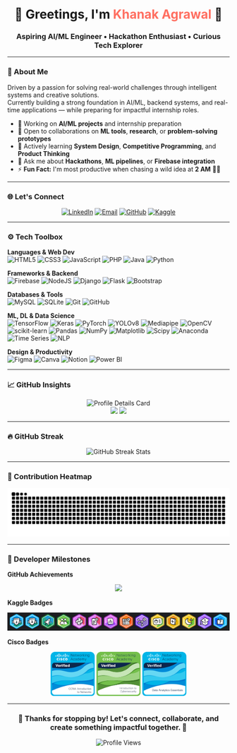 <h1 align="center">🌟 Greetings, I'm <span style="color:#ff6f61;">Khanak Agrawal</span> 🔬</h1>

<h3 align="center"><strong>Aspiring AI/ML Engineer • Hackathon Enthusiast • Curious Tech Explorer</strong></h3>

---

### 💼 About Me

Driven by a passion for solving real-world challenges through intelligent systems and creative solutions.  
Currently building a strong foundation in AI/ML, backend systems, and real-time applications — while preparing for impactful internship roles.

- 🔭 Working on **AI/ML projects** and internship preparation  
- 🤝 Open to collaborations on **ML tools**, **research**, or **problem-solving prototypes**  
- 🌱 Actively learning **System Design**, **Competitive Programming**, and **Product Thinking**  
- 💬 Ask me about **Hackathons**, **ML pipelines**, or **Firebase integration**  
- ⚡ **Fun Fact:** I'm most productive when chasing a wild idea at **2 AM** 🌙✨

---

### 🌐 Let's Connect

<div align="center">

[![LinkedIn](https://img.shields.io/badge/LinkedIn-0077B5?style=for-the-badge&logo=linkedin&logoColor=white)](https://www.linkedin.com/in/khanak-agrawal-361277210/)
[![Email](https://img.shields.io/badge/Gmail-D14836?style=for-the-badge&logo=gmail&logoColor=white)](mailto:khanak17.wal@gmail.com)
[![GitHub](https://img.shields.io/badge/GitHub-100000?style=for-the-badge&logo=github&logoColor=white)](https://github.com/Khanakag-17)
[![Kaggle](https://img.shields.io/badge/Kaggle-20BEFF?style=for-the-badge&logo=kaggle&logoColor=white)](https://www.kaggle.com/khanakagrawal)

</div>

---

### ⚙️ Tech Toolbox

**Languages & Web Dev**  
![HTML5](https://img.shields.io/badge/html5-%23E34F26.svg?style=plastic&logo=html5&logoColor=white)
![CSS3](https://img.shields.io/badge/css3-%231572B6.svg?style=plastic&logo=css3&logoColor=white)
![JavaScript](https://img.shields.io/badge/javascript-%23323330.svg?style=plastic&logo=javascript&logoColor=%23F7DF1E)
![PHP](https://img.shields.io/badge/php-%23777BB4.svg?style=plastic&logo=php&logoColor=white)
![Java](https://img.shields.io/badge/java-%23ED8B00.svg?style=plastic&logo=openjdk&logoColor=white)
![Python](https://img.shields.io/badge/python-3670A0?style=plastic&logo=python&logoColor=ffdd54)

**Frameworks & Backend**  
![Firebase](https://img.shields.io/badge/firebase-%23039BE5.svg?style=plastic&logo=firebase)
![NodeJS](https://img.shields.io/badge/node.js-6DA55F?style=plastic&logo=node.js&logoColor=white)
![Django](https://img.shields.io/badge/django-%23092E20.svg?style=plastic&logo=django&logoColor=white)
![Flask](https://img.shields.io/badge/flask-%23000.svg?style=plastic&logo=flask&logoColor=white)
![Bootstrap](https://img.shields.io/badge/bootstrap-%238511FA.svg?style=plastic&logo=bootstrap&logoColor=white)

**Databases & Tools**  
![MySQL](https://img.shields.io/badge/mysql-4479A1.svg?style=plastic&logo=mysql&logoColor=white)
![SQLite](https://img.shields.io/badge/sqlite-%2307405e.svg?style=plastic&logo=sqlite&logoColor=white)
![Git](https://img.shields.io/badge/git-%23F05033.svg?style=plastic&logo=git&logoColor=white)
![GitHub](https://img.shields.io/badge/github-%23121011.svg?style=plastic&logo=github&logoColor=white)

**ML, DL & Data Science**  
![TensorFlow](https://img.shields.io/badge/TensorFlow-%23FF6F00.svg?style=plastic&logo=TensorFlow&logoColor=white)
![Keras](https://img.shields.io/badge/Keras-%23D00000.svg?style=plastic&logo=Keras&logoColor=white)
![PyTorch](https://img.shields.io/badge/PyTorch-%23EE4C2C.svg?style=plastic&logo=PyTorch&logoColor=white)
![YOLOv8](https://img.shields.io/badge/YOLOv8-%23FF4081.svg?style=plastic&logo=openai&logoColor=white)
![Mediapipe](https://img.shields.io/badge/Mediapipe-FF6F00?style=plastic&logo=google&logoColor=white)
![OpenCV](https://img.shields.io/badge/opencv-%23white.svg?style=plastic&logo=opencv&logoColor=white)
![scikit-learn](https://img.shields.io/badge/scikit--learn-%23F7931E.svg?style=plastic&logo=scikit-learn&logoColor=white)
![Pandas](https://img.shields.io/badge/pandas-%23150458.svg?style=plastic&logo=pandas&logoColor=white)
![NumPy](https://img.shields.io/badge/numpy-%23013243.svg?style=plastic&logo=numpy&logoColor=white)
![Matplotlib](https://img.shields.io/badge/Matplotlib-%23ffffff.svg?style=plastic&logo=Matplotlib&logoColor=black)
![Scipy](https://img.shields.io/badge/SciPy-%230C55A5.svg?style=plastic&logo=scipy&logoColor=white)
![Anaconda](https://img.shields.io/badge/Anaconda-%2344A833.svg?style=plastic&logo=anaconda&logoColor=white)
![Time Series](https://img.shields.io/badge/Time%20Series-%234285F4.svg?style=plastic&logo=clockify&logoColor=white)
![NLP](https://img.shields.io/badge/NLP-%23ff69b4.svg?style=plastic&logo=googletranslate&logoColor=white)

**Design & Productivity**  
![Figma](https://img.shields.io/badge/figma-%23F24E1E.svg?style=plastic&logo=figma&logoColor=white)
![Canva](https://img.shields.io/badge/Canva-%2300C4CC.svg?style=plastic&logo=Canva&logoColor=white)
![Notion](https://img.shields.io/badge/Notion-%23000000.svg?style=plastic&logo=notion&logoColor=white)
![Power BI](https://img.shields.io/badge/power_bi-F2C811?style=plastic&logo=powerbi&logoColor=black)

---

### 📈 GitHub Insights

<div align="center">

  <img src="https://github-profile-summary-cards.vercel.app/api/cards/profile-details?username=Khanakag-17&theme=dark" width="600" alt="Profile Details Card" />
  <br />
  <img src="https://github-profile-summary-cards.vercel.app/api/cards/repos-per-language?username=Khanakag-17&theme=dark" width="290" />
  <img src="https://github-profile-summary-cards.vercel.app/api/cards/stats?username=Khanakag-17&theme=dark" width="290" />

</div>

---

### 🔥 GitHub Streak

<div align="center">
  <img src="https://nirzak-streak-stats.vercel.app/?user=Khanakag-17&theme=dark&hide_border=true" alt="GitHub Streak Stats" />
</div>

---

### 🔁 Contribution Heatmap


<div align="center">
  <img src="https://raw.githubusercontent.com/Khanakag-17/Khanakag-17/output/github-contribution-grid-snake-dark.svg" alt="snake gif" /><br />
</div>


---

### 🏅 Developer Milestones

**GitHub Achievements** 

<div align="center">
  <img src="https://github-profile-trophy.vercel.app/?username=Khanakag-17&theme=dracula&no-frame=true&no-bg=true&margin-w=4" />
</div>

**Kaggle Badges**

<div align="center">
  <img src="assets/Kaggle Badges.png" width = "900"/>
</div>

**Cisco Badges**

<div align="center">
  <img src="assets/CCNA.png" width = "100" height = "100"/>
  <img src="assets/CS.png" width = "100" height = "100"/>
  <img src="assets/DA.png" width = "100" height = "100"/>
</div>


---

<h3 align="center">🚀 Thanks for stopping by! Let's connect, collaborate, and create something impactful together. 🤝</h3>

<p align="center">
  <img src="https://komarev.com/ghpvc/?username=Khanakag-17&color=blue" alt="Profile Views" />
</p>

<!-- Proudly created with GPRM ( https://gprm.itsvg.in ) -->
